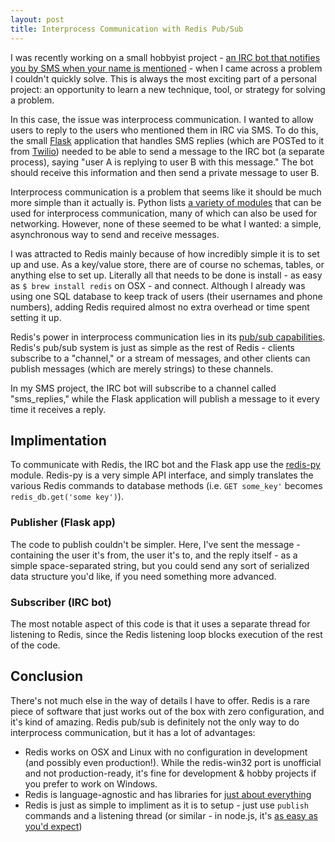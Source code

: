 ```yaml
---
layout: post
title: Interprocess Communication with Redis Pub/Sub
---
```


I was recently working on a small hobbyist project - [an IRC bot that notifies you by SMS when your name is mentioned](http://github.com/thomasboyt/sms-highlight-bot) - when I came across a problem I couldn't quickly solve. This is always the most exciting part of a personal project: an opportunity to learn a new technique, tool, or strategy for solving a problem. 

In this case, the issue was interprocess communication. I wanted to allow users to reply to the users who mentioned them in IRC via SMS. To do this, the small [Flask](http://flask.pocoo.org/) application that handles SMS replies (which are POSTed to it from [Twilio](http://twilio.com)) needed to be able to send a message to the IRC bot (a separate process), saying "user A is replying to user B with this message." The bot should receive this information and then send a private message to user B.

Interprocess communication is a problem that seems like it should be much more simple than it actually is. Python lists [a variety of modules](http://docs.python.org/library/ipc.html) that can be used for interprocess communication, many of which can also be used for networking. However, none of these seemed to be what I wanted: a simple, asynchronous way to send and receive messages.

I was attracted to Redis mainly because of how incredibly simple it is to set up and use. As a key/value store, there are of course no schemas, tables, or anything else to set up. Literally all that needs to be done is install - as easy as `$ brew install redis` on OSX - and connect. Although I already was using one SQL database to keep track of users (their usernames and phone numbers), adding Redis required almost no extra overhead or time spent setting it up.

Redis's power in interprocess communication lies in its [pub/sub capabilities](http://redis.io/topics/pubsub). Redis's pub/sub system is just as simple as the rest of Redis - clients subscribe to a "channel," or a stream of messages, and other clients can publish messages (which are merely strings) to these channels.

In my SMS project, the IRC bot will subscribe to a channel called "sms_replies," while the Flask application will publish a message to it every time it receives a reply. 

## Implimentation

To communicate with Redis, the IRC bot and the Flask app use the [redis-py](https://github.com/andymccurdy/redis-py) module. Redis-py is a very simple API interface, and simply translates the various Redis commands to database methods (i.e. `GET some_key'` becomes `redis_db.get('some key')`).

### Publisher (Flask app)

<script src="https://gist.github.com/3804817.js?file=pub.py"> </script>

The code to publish couldn't be simpler. Here, I've sent the message - containing the user it's from, the user it's to, and the reply itself - as a simple space-separated string, but you could send any sort of serialized data structure you'd like, if you need something more advanced.

### Subscriber (IRC bot)

<script src="https://gist.github.com/3804817.js?file=sub.py"> </script>

The most notable aspect of this code is that it uses a separate thread for listening to Redis, since the Redis listening loop blocks execution of the rest of the code.

## Conclusion

There's not much else in the way of details I have to offer. Redis is a rare piece of software that just works out of the box with zero configuration, and it's kind of amazing. Redis pub/sub is definitely not the only way to do interprocess communication, but it has a lot of advantages:

* Redis works on OSX and Linux with no configuration in development (and possibly even production!). While the redis-win32 port is unofficial and not production-ready, it's fine for development & hobby projects if you prefer to work on Windows.
* Redis is language-agnostic and has libraries for [just about everything](http://redis.io/clients)
* Redis is just as simple to impliment as it is to setup - just use `publish` commands and a listening thread (or similar - in node.js, it's [as easy as you'd expect](https://github.com/mranney/node_redis#publish--subscribe))